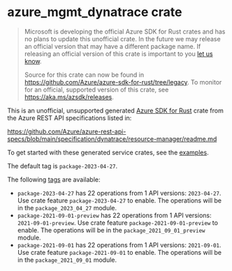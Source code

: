 # azure_mgmt_dynatrace crate

> Microsoft is developing the official Azure SDK for Rust crates and has no plans to update this unofficial crate.
> In the future we may release an official version that may have a different package name.
> If releasing an official version of this crate is important to you [let us know](https://github.com/Azure/azure-sdk-for-rust/issues/new/choose).
>
> Source for this crate can now be found in <https://github.com/Azure/azure-sdk-for-rust/tree/legacy>.
> To monitor for an official, supported version of this crate, see <https://aka.ms/azsdk/releases>.

This is an unofficial, unsupported generated [Azure SDK for Rust](https://github.com/Azure/azure-sdk-for-rust/tree/legacy) crate from the Azure REST API specifications listed in:

https://github.com/Azure/azure-rest-api-specs/blob/main/specification/dynatrace/resource-manager/readme.md

To get started with these generated service crates, see the [examples](https://github.com/Azure/azure-sdk-for-rust/blob/legacy/services/README.md#examples).

The default tag is `package-2023-04-27`.

The following [tags](https://github.com/Azure/azure-sdk-for-rust/blob/legacy/services/tags.md) are available:

- `package-2023-04-27` has 22 operations from 1 API versions: `2023-04-27`. Use crate feature `package-2023-04-27` to enable. The operations will be in the `package_2023_04_27` module.
- `package-2021-09-01-preview` has 22 operations from 1 API versions: `2021-09-01-preview`. Use crate feature `package-2021-09-01-preview` to enable. The operations will be in the `package_2021_09_01_preview` module.
- `package-2021-09-01` has 22 operations from 1 API versions: `2021-09-01`. Use crate feature `package-2021-09-01` to enable. The operations will be in the `package_2021_09_01` module.